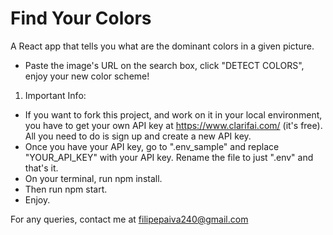 # Find Your Colors

A React app that tells you what are the dominant colors in a given picture.

- Paste the image's URL on the search box, click "DETECT COLORS", enjoy your new color scheme!


1. Important Info:
  - If you want to fork this project, and work on it in your local environment, you have to get your own API key at https://www.clarifai.com/ (it's free). All you need to do is sign up and create a new API key. 
  - Once you have your API key, go to ".env_sample" and replace "YOUR_API_KEY" with your API key. Rename the file to just ".env" and that's it. 
  - On your terminal, run npm install.
  - Then run npm start.
  - Enjoy.


For any queries, contact me at filipepaiva240@gmail.com
